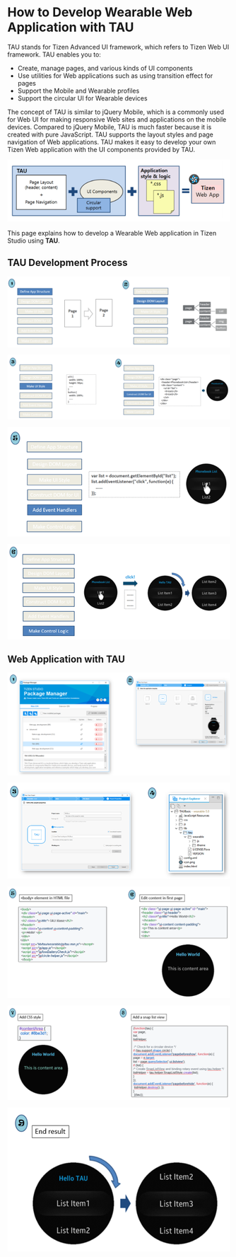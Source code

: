 # How to Develop Wearable Web Application with TAU

TAU stands for Tizen Advanced UI framework, which refers to Tizen Web UI framework. 
TAU enables you to: 
- Create, manage pages, and various kinds of UI components 
- Use utilities for Web applications such as using transition effect for pages
- Support the Mobile and Wearable profiles 
- Support the circular UI for Wearable devices

The concept of TAU is similar to jQuery Mobile, which is a commonly used for Web UI for making responsive Web sites and applications on the mobile devices. Compared to jQuery Mobile, TAU is much faster because it is created with pure JavaScript.
TAU supports the layout styles and page navigation of Web applications. TAU makes it easy to develop your own Tizen Web application with the UI components provided by TAU.

![Step 1](./media/tau1.PNG)

This page explains how to develop a Wearable Web application in Tizen Studio using **TAU**.

## TAU Development Process

![Step 1](./media/ta1.PNG)

![Step 2](./media/ta2.PNG)

![Step 3](./media/ta3.PNG)

![Step 4](./media/ta4.PNG)

## Web Application with TAU

![Step 1](./media/w1.PNG)

![Step 1](./media/w2.PNG)

![Step 1](./media/w3.PNG)

![Step 1](./media/w4.PNG)

![Step 1](./media/w5.PNG)